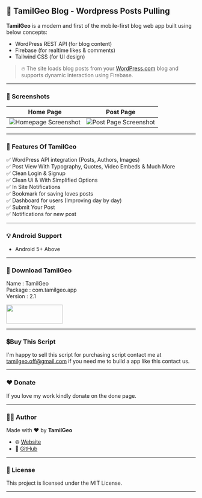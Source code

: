 ## 📘 TamilGeo Blog - Wordpress Posts Pulling

**TamilGeo** is a modern and first of the mobile-first blog web app built using below concepts:

* WordPress REST API (for blog content)
* Firebase (for realtime likes & comments)
* Tailwind CSS (for UI design)

> 🔥 The site loads blog posts from your [WordPress.com](https://wordpress.com/) blog and supports dynamic interaction using Firebase.

---

### 📸 Screenshots

| Home Page                                                             | Post Page                                                              |
| --------------------------------------------------------------------- | ---------------------------------------------------------------------- |
| ![Homepage Screenshot](https://tamilgeo.wordpress.com/wp-content/uploads/2025/08/tamilgeohome5714575345747322864.jpg) | ![Post Page Screenshot](https://tamilgeo.wordpress.com/wp-content/uploads/2025/08/post8930118767698017753.jpg) |

---

### 🚀 Features Of TamilGeo

✅ WordPress API integration (Posts, Authors, Images)<br>
✅ Post View With Typography, Quotes, Video Embeds & Much More <br>
✅ Clean Login & Signup<br>
✅ Clean Ui & With Simplified Options<br>
✅ In Site Notifications<br>
✅ Bookmark for saving loves posts<br>
✅ Dashboard for users (Improving day by day)<br>
✅ Submit Your Post<br>
✅ Notifications for new post<br>

---

### 💡 Android Support 

* Android 5+ Above<br>

---

### 🔽 Download TamilGeo

Name    : TamilGeo <br>
Package : com.tamilgeo.app<br>
Version : 2.1<br>

<a href="https://github.com/ppsmrt/tamilgeo/releases/download/TamilGeo2.1/TamilGeo_v2.1.apk">
  <img src="https://tamilgeo.wordpress.com/wp-content/uploads/2025/08/android-badge_black220582327436912550.png" width="150" height="50" align="center">
</a>

---

### 💲Buy This Script 

I'm happy to sell this script for purchasing script contact me at tamilgeo.off@gmail.com if you need me to build a app like this contact us. 

---

### ❤️ Donate

If you love my work kindly donate on the done page.

---

### 👨‍💻 Author

Made with ❤️ by **TamilGeo**

* 🌐 [Website](https://tamilgeo.wordpress.com)
* 🐙 [GitHub](https://github.com/ppsmrt)

---

### 📄 License

This project is licensed under the MIT License.

---
